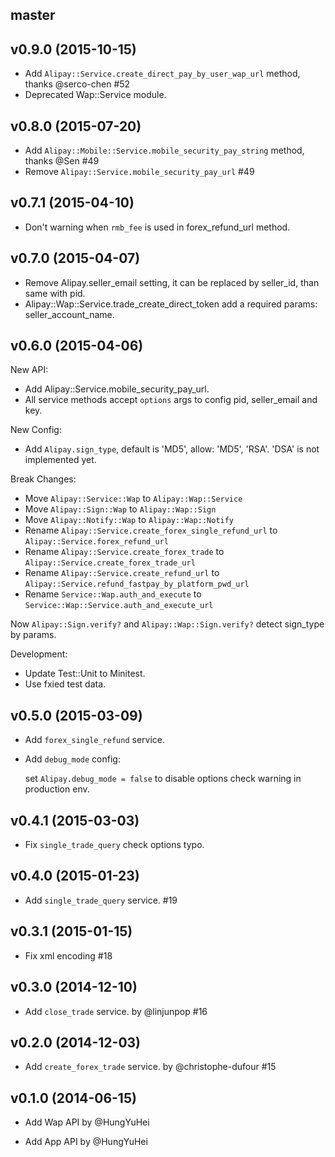 ## master

## v0.9.0 (2015-10-15)

- Add `Alipay::Service.create_direct_pay_by_user_wap_url` method, thanks @serco-chen #52
- Deprecated Wap::Service module.

## v0.8.0 (2015-07-20)

- Add `Alipay::Mobile::Service.mobile_security_pay_string` method, thanks @Sen #49
- Remove `Alipay::Service.mobile_security_pay_url` #49

## v0.7.1 (2015-04-10)

- Don't warning when `rmb_fee` is used in forex_refund_url method.

## v0.7.0 (2015-04-07)

- Remove Alipay.seller_email setting, it can be replaced by seller_id, than same with pid.
- Alipay::Wap::Service.trade_create_direct_token add a required params: seller_account_name.


## v0.6.0 (2015-04-06)

New API:

- Add Alipay::Service.mobile_security_pay_url.
- All service methods accept `options` args to config pid, seller_email and key.

New Config:

- Add `Alipay.sign_type`, default is 'MD5', allow: 'MD5', 'RSA'. 'DSA' is not implemented yet.

Break Changes:

- Move `Alipay::Service::Wap` to `Alipay::Wap::Service`
- Move `Alipay::Sign::Wap` to `Alipay::Wap::Sign`
- Move `Alipay::Notify::Wap` to `Alipay::Wap::Notify`
- Rename `Alipay::Service.create_forex_single_refund_url` to `Alipay::Service.forex_refund_url`
- Rename `Alipay::Service.create_forex_trade` to `Alipay::Service.create_forex_trade_url`
- Rename `Alipay::Service.create_refund_url` to `Alipay::Service.refund_fastpay_by_platform_pwd_url`
- Rename `Service::Wap.auth_and_execute` to `Service::Wap::Service.auth_and_execute_url`

Now `Alipay::Sign.verify?` and `Alipay::Wap::Sign.verify?` detect sign_type by params.

Development:

- Update Test::Unit to Minitest.
- Use fxied test data.

## v0.5.0 (2015-03-09)

- Add `forex_single_refund` service.
- Add `debug_mode` config:

  set `Alipay.debug_mode = false` to disable options check warning in production env.

## v0.4.1 (2015-03-03)

- Fix `single_trade_query` check options typo.

## v0.4.0 (2015-01-23)

- Add `single_trade_query` service. #19

## v0.3.1 (2015-01-15)

- Fix xml encoding #18

## v0.3.0 (2014-12-10)

- Add `close_trade` service. by @linjunpop #16

## v0.2.0 (2014-12-03)

- Add `create_forex_trade` service. by @christophe-dufour #15

## v0.1.0 (2014-06-15)

- Add Wap API by @HungYuHei

- Add App API by @HungYuHei
